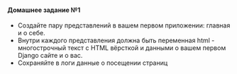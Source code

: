 #### Домашнее задание №1
- Создайте пару представлений в вашем первом приложении:
главная и о себе.
- Внутри каждого представления должна быть переменная
html - многострочный текст с HTML вёрсткой и данными о
вашем первом Django сайте и о вас.
- Сохраняйте в логи данные о посещении страниц
